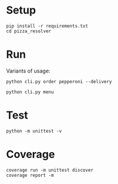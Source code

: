 # Setup
```
pip install -r requirements.txt
cd pizza_resolver
```

# Run
Variants of usage:
```
python cli.py order pepperoni --delivery
```
```
python cli.py menu
```

# Test
```
python -m unittest -v
```

# Coverage
```
coverage run -m unittest discover
coverage report -m
```
